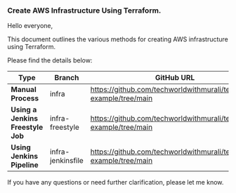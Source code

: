 ### Create AWS Infrastructure Using Terraform.

Hello everyone,

This document outlines the various methods for creating AWS infrastructure using Terraform.

Please find the details below:

| Type                          | Branch                                | GitHub URL                       |
|-------------------------------|---------------------------------------|----------------------------------|
| **Manual Process**                | infra              | https://github.com/techworldwithmurali/terraform-example/tree/main |
| **Using a Jenkins Freestyle Job** | infra-freestyle           | https://github.com/techworldwithmurali/terraform-example/tree/main |
| **Using Jenkins Pipeline**        | infra-jenkinsfile | https://github.com/techworldwithmurali/terraform-example/tree/main |

If you have any questions or need further clarification, please let me know.
